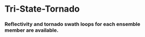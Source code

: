 # Tri-State-Tornado

### Reflectivity and tornado swath loops for each ensemble member are available. 
